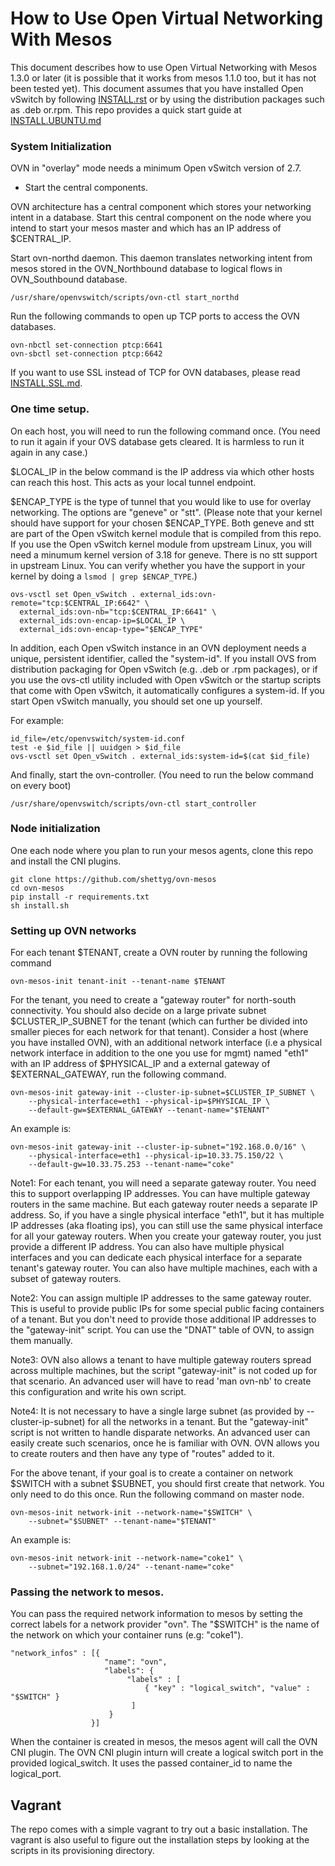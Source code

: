 # How to Use Open Virtual Networking With Mesos

This document describes how to use Open Virtual Networking with Mesos
1.3.0 or later (it is possible that it works from mesos 1.1.0 too, but it has
not been tested yet).  This document assumes that you have installed Open
vSwitch by following [INSTALL.rst] or by using the distribution packages
such as .deb or.rpm.  This repo provides a quick start guide at
[INSTALL.UBUNTU.md]

### System Initialization

OVN in "overlay" mode needs a minimum Open vSwitch version of 2.7.

* Start the central components.

OVN architecture has a central component which stores your networking intent
in a database.  Start this central component on the node where you intend to
start your mesos master and which has an IP address of $CENTRAL_IP.

Start ovn-northd daemon.  This daemon translates networking intent from mesos
stored in the OVN_Northbound database to logical flows in OVN_Southbound
database.

```
/usr/share/openvswitch/scripts/ovn-ctl start_northd
```

Run the following commands to open up TCP ports to access the OVN databases.

```
ovn-nbctl set-connection ptcp:6641
ovn-sbctl set-connection ptcp:6642
```

If you want to use SSL instead of TCP for OVN databases, please read
[INSTALL.SSL.md].

### One time setup.

On each host, you will need to run the following command once.  (You need to
run it again if your OVS database gets cleared.  It is harmless to run it
again in any case.)

$LOCAL_IP in the below command is the IP address via which other hosts can
reach this host.  This acts as your local tunnel endpoint.

$ENCAP_TYPE is the type of tunnel that you would like to use for overlay
networking.  The options are "geneve" or "stt".  (Please note that your kernel
should have support for your chosen $ENCAP_TYPE.  Both geneve and stt are part
of the Open vSwitch kernel module that is compiled from this repo.  If you use
the Open vSwitch kernel module from upstream Linux, you will need a minumum
kernel version of 3.18 for geneve.  There is no stt support in upstream Linux.
You can verify whether you have the support in your kernel by doing a `lsmod |
grep $ENCAP_TYPE`.)

```
ovs-vsctl set Open_vSwitch . external_ids:ovn-remote="tcp:$CENTRAL_IP:6642" \
  external_ids:ovn-nb="tcp:$CENTRAL_IP:6641" \
  external_ids:ovn-encap-ip=$LOCAL_IP \
  external_ids:ovn-encap-type="$ENCAP_TYPE"
```

In addition, each Open vSwitch instance in an OVN deployment needs a unique,
persistent identifier, called the "system-id".  If you install OVS from
distribution packaging for Open vSwitch (e.g. .deb or .rpm packages), or if
you use the ovs-ctl utility included with Open vSwitch or the startup
scripts that come with Open vSwitch, it automatically configures a system-id.
If you start Open vSwitch manually, you should set one up yourself.

For example:

```
id_file=/etc/openvswitch/system-id.conf
test -e $id_file || uuidgen > $id_file
ovs-vsctl set Open_vSwitch . external_ids:system-id=$(cat $id_file)
```

And finally, start the ovn-controller.  (You need to run the below command on
every boot)

```
/usr/share/openvswitch/scripts/ovn-ctl start_controller
```

### Node initialization

One each node where you plan to run your mesos agents, clone this repo and
install the CNI plugins.

```
git clone https://github.com/shettyg/ovn-mesos
cd ovn-mesos
pip install -r requirements.txt
sh install.sh
```

### Setting up OVN networks

For each tenant $TENANT, create a OVN router by running the following
command

```
ovn-mesos-init tenant-init --tenant-name $TENANT
```

For the tenant, you need to create a "gateway router" for north-south
connectivity.  You should also decide on a large private subnet
$CLUSTER_IP_SUBNET for the tenant (which can further be divided into smaller
pieces for each network for that tenant).  Consider a host (where you have
installed OVN), with an additional network interface (i.e a physical network
interface in addition to the one you use for mgmt) named "eth1" with an IP
address of $PHYSICAL_IP and a external gateway of $EXTERNAL_GATEWAY, run the
following command.

```
ovn-mesos-init gateway-init --cluster-ip-subnet=$CLUSTER_IP_SUBNET \
    --physical-interface=eth1 --physical-ip=$PHYSICAL_IP \
    --default-gw=$EXTERNAL_GATEWAY --tenant-name="$TENANT"
```

An example is:

```
ovn-mesos-init gateway-init --cluster-ip-subnet="192.168.0.0/16" \
    --physical-interface=eth1 --physical-ip=10.33.75.150/22 \
    --default-gw=10.33.75.253 --tenant-name="coke"
```

Note1: For each tenant, you will need a separate gateway router.  You need this
to support overlapping IP addresses. You can have multiple gateway routers
in the same machine.  But each gateway router needs a separate IP address.
So, if you have a single physical interface "eth1", but it has multiple
IP addresses (aka floating ips), you can still use the same physical interface
for all your gateway routers.  When you create your gateway router, you just
provide a different IP address. You can also have multiple physical interfaces
and you can dedicate each physical interface for a separate tenant's gateway
router.  You can also have multiple machines, each with a subset of
gateway routers.

Note2: You can assign multiple IP addresses to the same gateway router.
This is useful to provide public IPs for some special public facing
containers of a tenant. But you don't need to provide those additional
IP addresses to the "gateway-init" script.  You can use the "DNAT"
table of OVN, to assign them manually.

Note3: OVN also allows a tenant to have multiple gateway routers spread
across multiple machines, but the script "gateway-init" is not coded up for
that scenario.  An advanced user will have to read 'man ovn-nb' to create this
configuration and write his own script.

Note4: It is not necessary to have a single large subnet (as provided by
--cluster-ip-subnet) for all the networks in a tenant. But the "gateway-init"
script is not written to handle disparate networks. An advanced user can
easily create such scenarios, once he is familiar with OVN.  OVN  allows
you to create routers and then have any type of "routes" added to it.

For the above tenant, if your goal is to create a container on network
$SWITCH with a subnet $SUBNET, you should first create that network.
You only need to do this once.  Run the following command on master node.

```
ovn-mesos-init network-init --network-name="$SWITCH" \
    --subnet="$SUBNET" --tenant-name="$TENANT"
```

An example is:

```
ovn-mesos-init network-init --network-name="coke1" \
    --subnet="192.168.1.0/24" --tenant-name="coke"
```

### Passing the network to mesos.

You can pass the required network information to mesos by setting the correct
labels for a network provider "ovn". The "$SWITCH" is the name of the network
on which your container runs (e.g: "coke1").

```
"network_infos" : [{
                     "name": "ovn",
                     "labels": {
                          "labels" : [
                              { "key" : "logical_switch", "value" : "$SWITCH" }
                           ]
                      }
                  }]
```

When the container is created in mesos, the mesos agent will call the
OVN CNI plugin. The OVN CNI plugin inturn will create a logical switch
port in the provided logical_switch.  It uses the passed container_id to
name the logical_port.

## Vagrant

The repo comes with a simple vagrant to try out a basic installation. The
vagrant is also useful to figure out the installation steps by looking at
the scripts in its provisioning directory.

[INSTALL.rst]: http://docs.openvswitch.org/en/latest/intro/install
[INSTALL.UBUNTU.md]: docs/INSTALL.UBUNTU.md
[INSTALL.SSL.md]: docs/INSTALL.SSL.md
